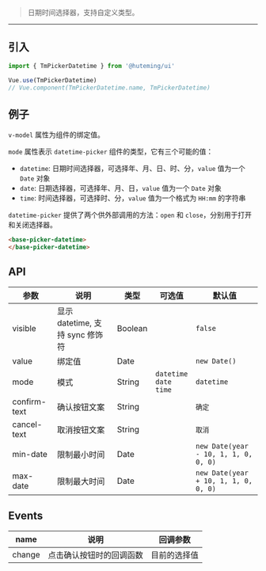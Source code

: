 > 日期时间选择器，支持自定义类型。

-------------

## 引入

```javascript
import { TmPickerDatetime } from '@huteming/ui'

Vue.use(TmPickerDatetime)
// Vue.component(TmPickerDatetime.name, TmPickerDatetime)
```

## 例子

`v-model` 属性为组件的绑定值。

`mode` 属性表示 `datetime-picker` 组件的类型，它有三个可能的值：
*  `datetime`: 日期时间选择器，可选择年、月、日、时、分，`value` 值为一个 `Date` 对象
*  `date`: 日期选择器，可选择年、月、日，`value` 值为一个 `Date` 对象
*  `time`: 时间选择器，可选择时、分，`value` 值为一个格式为 `HH:mm` 的字符串

`datetime-picker` 提供了两个供外部调用的方法：`open` 和 `close`，分别用于打开和关闭选择器。

```html
<base-picker-datetime>
</base-picker-datetime>
```

## API
| 参数 | 说明 | 类型 | 可选值 | 默认值 |
|------|-------|---------|-------|--------|
| visible | 显示 datetime, 支持 sync 修饰符 | Boolean | | `false` |
| value | 绑定值 | Date | | `new Date()` |
| mode | 模式 | String | `datetime`<br>`date`<br>`time` | `datetime` |
| confirm-text | 确认按钮文案 | String | | `确定` |
| cancel-text | 取消按钮文案 | String | | `取消` |
| min-date | 限制最小时间 | Date | | `new Date(year - 10, 1, 1, 0, 0, 0)` |
| max-date | 限制最大时间 | Date | | `new Date(year + 10, 1, 1, 0, 0, 0)` |

## Events
| name | 说明 | 回调参数 |
|------|-------|---------|
| change | 点击确认按钮时的回调函数 | 目前的选择值 |
